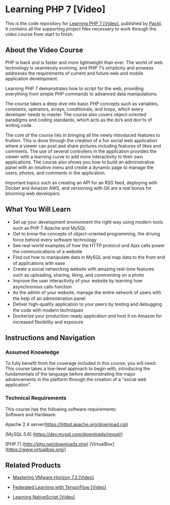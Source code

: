 # Learning PHP 7 [Video]
This is the code repository for [Learning PHP 7 [Video]](https://www.packtpub.com/web-development/learning-php-7-video?utm_source=github&utm_medium=repository&utm_campaign=9781785883156), published by [Packt](https://www.packtpub.com/?utm_source=github). It contains all the supporting project files necessary to work through the video course from start to finish.
## About the Video Course
PHP is back and is faster and more lightweight than ever. The world of web technology is seamlessly evolving, and PHP 7’s simplicity and prowess addresses the requirements of current and future web and mobile application development.

Learning PHP 7 demonstrates how to script for the web, providing everything from simple PHP commands to advanced data manipulations.

The course takes a deep dive into basic PHP concepts such as variables, constants, operators, arrays, conditionals, and loops, which every developer needs to master. The course also covers object-oriented paradigms and coding standards, which acts as the do’s and don'ts of writing code.

The core of the course lies in bringing all the newly introduced features to fruition. This is done through the creation of a fun social web application where a viewer can post and share pictures including features of likes and comments. The use of several controllers in the application provides the viewer with a learning curve to add more interactivity to their own applications. The course also shows you how to build an administrative panel with an intuitive menu and create a dynamic page to manage the users, photos, and comments in the application.

Important topics such as creating an API for an RSS feed, deploying with Docker and Amazon AWS, and versioning with Git are a real bonus for blooming web developers.

<H2>What You Will Learn</H2>
<DIV class=book-info-will-learn-text>
<UL>
<LI><SPAN style="LINE-HEIGHT: 20px; BACKGROUND-COLOR: transparent">Set up your development environment the right way using modern tools such as PHP 7 Apache and MySQL</SPAN> 
<LI><SPAN style="LINE-HEIGHT: 20px; BACKGROUND-COLOR: transparent">Get to know the concepts of object-oriented programming, the driving force behind every software technology</SPAN> 
<LI><SPAN style="LINE-HEIGHT: 20px; BACKGROUND-COLOR: transparent">See real-world examples of how the HTTP protocol and Ajax calls power the communications of a website</SPAN> 
<LI><SPAN style="LINE-HEIGHT: 20px; BACKGROUND-COLOR: transparent">Find out how to manipulate data in MySQL and map data to the front end of applications with ease</SPAN> 
<LI><SPAN style="LINE-HEIGHT: 20px; BACKGROUND-COLOR: transparent">Create a social networking website with amazing real-time features such as uploading, sharing, liking, and commenting on a photo</SPAN> 
<LI><SPAN style="LINE-HEIGHT: 20px; BACKGROUND-COLOR: transparent">Improve the user interactivity of your website by learning how asynchronous calls function</SPAN> 
<LI><SPAN style="LINE-HEIGHT: 20px; BACKGROUND-COLOR: transparent">As the admin of your website, manage the entire network of users with the help of an administration panel</SPAN> 
<LI><SPAN style="LINE-HEIGHT: 20px; BACKGROUND-COLOR: transparent">Deliver high-quality application to your peers by testing and debugging the code with modern techniques</SPAN> 
<LI><SPAN style="LINE-HEIGHT: 20px; BACKGROUND-COLOR: transparent">Dockerize your production-ready application and host it on Amazon for increased flexibility and exposure</SPAN> </LI></UL></DIV>

## Instructions and Navigation
### Assumed Knowledge
To fully benefit from the coverage included in this course, you will need:<br/>
This course takes a low-level approach to begin with, introducing the fundamentals of the language before demonstrating the major advancements in the platform through the creation of a "social web application".
### Technical Requirements
This course has the following software requirements:<br/>
Software and Hardware:

Apache 2.4 server(https://httpd.apache.org/download.cgi)

[MySQL 5.6] (https://dev.mysql.com/downloads/mysql/)

[PHP 7] (http://php.net/downloads.php)
[VirtualBox] (https://www.virtualbox.org/)

## Related Products
* [Mastering VMware Horizon 7.3 [Video]](https://www.packtpub.com/virtualization-and-cloud/mastering-vmware-horizon-73-video?utm_source=github&utm_medium=repository&utm_campaign=9781789802320)

* [Federated Learning with TensorFlow [Video]](https://www.packtpub.com/big-data-and-business-intelligence/federated-learning-tensorflow-video?utm_source=github&utm_medium=repository&utm_campaign=9781838823658)

* [Learning NativeScript [Video]](https://www.packtpub.com/application-development/learning-nativescript-video?utm_source=github&utm_medium=repository&utm_campaign=9781838640064)

